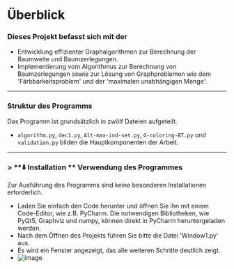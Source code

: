 # Überblick
### Dieses Projekt befasst sich mit der
+ Entwicklung effizienter Graphalgorithmen zur Berechnung der Baumweite und Baumzerlegungen. 
+ Implementierung vom Algorithmus zur Berechnung von Baumzerlegungen sowie zur Lösung von Graphproblemen wie dem 'Färbbarkeitsproblem' und der 'maximalen unabhängigen Menge'.
  
---
###  Struktur des Programms
Das Programm ist grundsätzlich in zwölf Dateien aufgeteilt.
+ `algorithm.py`, `dec1.py`, `Alt-max-ind-set.py`, `G-coloring-BT.py` und `validation.py` bilden die Hauptkomponenten der Arbeit.
 
---
### > **⬇️ Installation ** Verwendung des Programmes
Zur Ausführung des Programms sind keine besonderen Installationen erforderlich. 
- Laden Sie einfach den Code herunter und öffnen Sie ihn mit einem Code-Editor, wie z.B. PyCharm. Die notwendigen Bibliotheken, wie PyQt5, Graphviz und numpy, können direkt in PyCharm heruntergeladen werden.
- Nach dem Öffnen des Projekts führen Sie bitte die Datei 'Window1.py' aus.
- Es wird ein Fenster angezeigt, das alle weiteren Schritte deutlich zeigt.
- ![image](https://github.com/Mohamad-Alkaraazeh/Effiziente-Graphalgorithmen-basierend-auf-Baumweite-und-Baumzerlegungen/assets/125143281/bbae974d-6e95-444d-9de8-2325a6293300)

